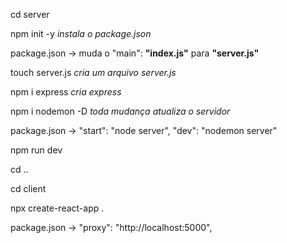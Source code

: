cd server

npm init -y  *instala o package.json*

package.json -> muda o "main": **"index.js"** para **"server.js"** 

touch server.js *cria um arquivo server.js*

npm i express *cria express*

npm i nodemon -D *toda mudança atualiza o servidor*


package.json ->     "start": "node server",
                    "dev": "nodemon server"
                    

npm run dev

cd ..


cd client

npx create-react-app .

package.json -> "proxy": "http://localhost:5000", 



